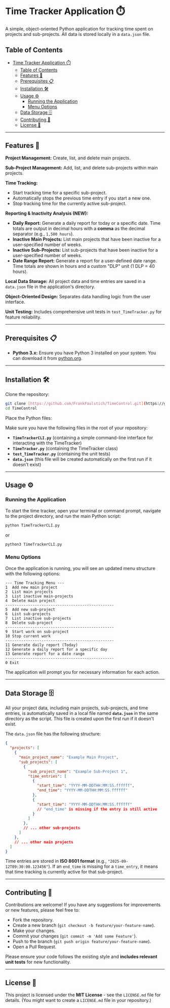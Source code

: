 # Time Tracker Application ⏱️

A simple, object-oriented Python application for tracking time spent on projects and sub-projects. All data is stored locally in a `data.json` file.

## Table of Contents

- [Time Tracker Application ⏱️](#time-tracker-application-️)
  - [Table of Contents](#table-of-contents)
  - [Features 🚀](#features-)
  - [Prerequisites 📋](#prerequisites-)
  - [Installation 🛠️](#installation-️)
  - [Usage ⚙️](#usage-️)
    - [Running the Application](#running-the-application)
    - [Menu Options](#menu-options)
  - [Data Storage 🗄️](#data-storage-️)
  - [Contributing 🤝](#contributing-)
  - [License 📜](#license-)

---

## Features 🚀

**Project Management:** Create, list, and delete main projects.

**Sub-Project Management:** Add, list, and delete sub-projects within main projects.

**Time Tracking:**

- Start tracking time for a specific sub-project.
- Automatically stops the previous time entry if you start a new one.
- Stop tracking time for the currently active sub-project.

**Reporting & Inactivity Analysis (NEW):**

- **Daily Report:** Generate a daily report for today or a specific date. Time totals are output in decimal hours with a **comma** as the decimal separator (e.g., `1,500 hours`).
- **Inactive Main Projects:** List main projects that have been inactive for a user-specified number of weeks.
- **Inactive Sub-Projects:** List sub-projects that have been inactive for a user-specified number of weeks.
- **Date Range Report:** Generate a report for a user-defined date range. Time totals are shown in hours and a custom "DLP" unit (1 DLP = 40 hours).

**Local Data Storage:** All project data and time entries are saved in a `data.json` file in the application's directory.

**Object-Oriented Design:** Separates data handling logic from the user interface.

**Unit Testing:** Includes comprehensive unit tests in `test_TimeTracker.py` for feature reliability.

---

## Prerequisites 📋

- **Python 3.x:** Ensure you have Python 3 installed on your system. You can download it from [python.org](https://www.python.org/).

---

## Installation 🛠️

Clone the repository:

```bash
git clone [https://github.com/FrankFaulstich/TimeControl.git](https://github.com/FrankFaulstich/TimeControl.git)
cd TimeControl
````

Place the Python files:

Make sure you have the following files in the root of your repository:

- **`TimeTrackerCLI.py`** (containing a simple command-line interface for interacting with the TimeTracker)
- **`TimeTracker.py`** (containing the TimeTracker class)
- **`test_TimeTracker.py`** (containing the unit tests)
- **`data.json`** (this file will be created automatically on the first run if it doesn't exist)

---

## Usage ⚙️

### Running the Application

To start the time tracker, open your terminal or command prompt, navigate to the project directory, and run the main Python script:

```bash
python TimeTrackerCLI.py
```

or

```bash
python3 TimeTrackerCLI.py
```

### Menu Options

Once the application is running, you will see an updated menu structure with the following options:

```Text
--- Time Tracking Menu ---
1  Add new main project
2  List main projects
3  List inactive main-projects
4  Delete main project
------------------------------------------------
5  Add new sub-project
6  List sub-projects
7  List inactive sub-projects
8  Delete sub-project
------------------------------------------------
9  Start work on sub-project
10 Stop current work
------------------------------------------------
11 Generate daily report (Today)
12 Generate a daily report for a specific day
13 Generate report for a date range
------------------------------------------------
0 Exit
```

The application will prompt you for necessary information for each action.

---

## Data Storage 🗄️

All your project data, including main projects, sub-projects, and time entries, is automatically saved in a local file named **`data.json`** in the same directory as the script. This file is created upon the first run if it doesn't exist.

The `data.json` file has the following structure:

```json
{
  "projects": [
    {
      "main_project_name": "Example Main Project",
      "sub_projects": [
        {
          "sub_project_name": "Example Sub-Project 1",
          "time_entries": [
            {
              "start_time": "YYYY-MM-DDTHH:MM:SS.ffffff",
              "end_time": "YYYY-MM-DDTHH:MM:SS.ffffff"
            },
            {
              "start_time": "YYYY-MM-DDTHH:MM:SS.ffffff"
              // "end_time" is missing if the entry is still active
            }
          ]
        },
        // ... other sub-projects
      ]
    },
    // ... other main projects
  ]
}
```

Time entries are stored in **ISO 8601 format** (e.g., `"2025-09-12T09:30:00.123456"`). If an `end_time` is missing for a `time_entry`, it means that time tracking is currently active for that sub-project.

---

## Contributing 🤝

Contributions are welcome\! If you have any suggestions for improvements or new features, please feel free to:

- Fork the repository.
- Create a new branch (`git checkout -b feature/your-feature-name`).
- Make your changes.
- Commit your changes (`git commit -m 'Add some Feature'`).
- Push to the branch (`git push origin feature/your-feature-name`).
- Open a Pull Request.

Please ensure your code follows the existing style and **includes relevant unit tests** for new functionality.

---

## License 📜

This project is licensed under the **MIT License** - see the `LICENSE.md` file for details. (You might want to create a `LICENSE.md` file in your repository.)
